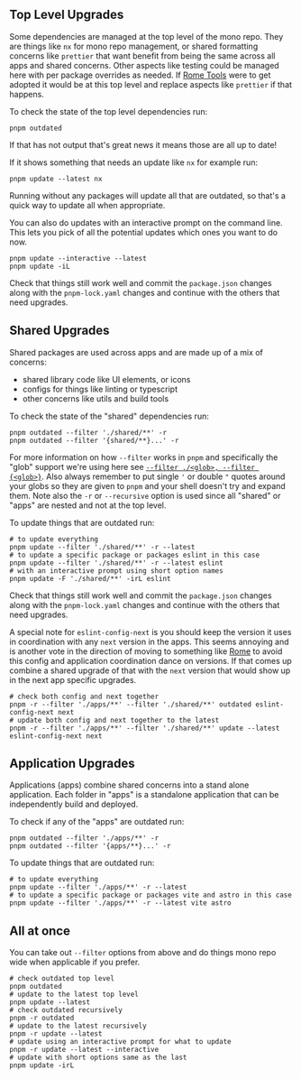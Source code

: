 ## Top Level Upgrades

Some dependencies are managed at the top level of the mono repo. They are things
like `nx` for mono repo management, or shared formatting concerns like
`prettier` that want benefit from being the same across all apps and shared
concerns. Other aspects like testing could be managed here with per package
overrides as needed. If [Rome Tools](https://rome.tools/) were to get adopted it
would be at this top level and replace aspects like `prettier` if that happens.

To check the state of the top level dependencies run:

```shell
pnpm outdated
```

If that has not output that's great news it means those are all up to date!

If it shows something that needs an update like `nx` for example run:

```shell
pnpm update --latest nx
```

Running without any packages will update all that are outdated, so that's a
quick way to update all when appropriate.

You can also do updates with an interactive prompt on the command line. This
lets you pick of all the potential updates which ones you want to do now.

```shell
pnpm update --interactive --latest
pnpm update -iL
```

Check that things still work well and commit the `package.json` changes along
with the `pnpm-lock.yaml` changes and continue with the others that need
upgrades.

## Shared Upgrades

Shared packages are used across apps and are made up of a mix of concerns:

- shared library code like UI elements, or icons
- configs for things like linting or typescript
- other concerns like utils and build tools

To check the state of the "shared" dependencies run:

```shell
pnpm outdated --filter './shared/**' -r
pnpm outdated --filter '{shared/**}...' -r
```

For more information on how `--filter` works in `pnpm` and specifically the
"glob" support we're using here see
[`--filter ./<glob>, --filter {<glob>}`](https://pnpm.io/filtering#--filter-glob---filter-glob).
Also always remember to put single `'` or double `"` quotes around your globs so
they are given to `pnpm` and your shell doesn't try and expand them. Note also
the `-r` or `--recursive` option is used since all "shared" or "apps" are nested
and not at the top level.

To update things that are outdated run:

```shell
# to update everything
pnpm update --filter './shared/**' -r --latest
# to update a specific package or packages eslint in this case
pnpm update --filter './shared/**' -r --latest eslint
# with an interactive prompt using short option names
pnpm update -F './shared/**' -irL eslint
```

Check that things still work well and commit the `package.json` changes along
with the `pnpm-lock.yaml` changes and continue with the others that need
upgrades.

A special note for `eslint-config-next` is you should keep the version it uses
in coordination with any `next` version in the apps. This seems annoying and is
another vote in the direction of moving to something like
[Rome](https://rome.tools/) to avoid this config and application coordination
dance on versions. If that comes up combine a shared upgrade of that with the
`next` version that would show up in the next app specific upgrades.

```shell
# check both config and next together
pnpm -r --filter './apps/**' --filter './shared/**' outdated eslint-config-next next
# update both config and next together to the latest
pnpm -r --filter './apps/**' --filter './shared/**' update --latest eslint-config-next next
```

## Application Upgrades

Applications (apps) combine shared concerns into a stand alone application. Each
folder in "apps" is a standalone application that can be independently build and
deployed.

To check if any of the "apps" are outdated run:

```shell
pnpm outdated --filter './apps/**' -r
pnpm outdated --filter '{apps/**}...' -r
```

To update things that are outdated run:

```shell
# to update everything
pnpm update --filter './apps/**' -r --latest
# to update a specific package or packages vite and astro in this case
pnpm update --filter './apps/**' -r --latest vite astro
```

## All at once

You can take out `--filter` options from above and do things mono repo wide when
applicable if you prefer.

```shell
# check outdated top level
pnpm outdated
# update to the latest top level
pnpm update --latest
# check outdated recursively
pnpm -r outdated
# update to the latest recursively
pnpm -r update --latest
# update using an interactive prompt for what to update
pnpm -r update --latest --interactive
# update with short options same as the last
pnpm update -irL
```
